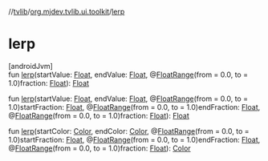 //[tvlib](../../index.md)/[org.mjdev.tvlib.ui.toolkit](index.md)/[lerp](lerp.md)

# lerp

[androidJvm]\
fun [lerp](lerp.md)(startValue: [Float](https://kotlinlang.org/api/latest/jvm/stdlib/kotlin/-float/index.html), endValue: [Float](https://kotlinlang.org/api/latest/jvm/stdlib/kotlin/-float/index.html), @[FloatRange](https://developer.android.com/reference/kotlin/androidx/annotation/FloatRange.html)(from = 0.0, to = 1.0)fraction: [Float](https://kotlinlang.org/api/latest/jvm/stdlib/kotlin/-float/index.html)): [Float](https://kotlinlang.org/api/latest/jvm/stdlib/kotlin/-float/index.html)

fun [lerp](lerp.md)(startValue: [Float](https://kotlinlang.org/api/latest/jvm/stdlib/kotlin/-float/index.html), endValue: [Float](https://kotlinlang.org/api/latest/jvm/stdlib/kotlin/-float/index.html), @[FloatRange](https://developer.android.com/reference/kotlin/androidx/annotation/FloatRange.html)(from = 0.0, to = 1.0)startFraction: [Float](https://kotlinlang.org/api/latest/jvm/stdlib/kotlin/-float/index.html), @[FloatRange](https://developer.android.com/reference/kotlin/androidx/annotation/FloatRange.html)(from = 0.0, to = 1.0)endFraction: [Float](https://kotlinlang.org/api/latest/jvm/stdlib/kotlin/-float/index.html), @[FloatRange](https://developer.android.com/reference/kotlin/androidx/annotation/FloatRange.html)(from = 0.0, to = 1.0)fraction: [Float](https://kotlinlang.org/api/latest/jvm/stdlib/kotlin/-float/index.html)): [Float](https://kotlinlang.org/api/latest/jvm/stdlib/kotlin/-float/index.html)

fun [lerp](lerp.md)(startColor: [Color](https://developer.android.com/reference/kotlin/androidx/compose/ui/graphics/Color.html), endColor: [Color](https://developer.android.com/reference/kotlin/androidx/compose/ui/graphics/Color.html), @[FloatRange](https://developer.android.com/reference/kotlin/androidx/annotation/FloatRange.html)(from = 0.0, to = 1.0)startFraction: [Float](https://kotlinlang.org/api/latest/jvm/stdlib/kotlin/-float/index.html), @[FloatRange](https://developer.android.com/reference/kotlin/androidx/annotation/FloatRange.html)(from = 0.0, to = 1.0)endFraction: [Float](https://kotlinlang.org/api/latest/jvm/stdlib/kotlin/-float/index.html), @[FloatRange](https://developer.android.com/reference/kotlin/androidx/annotation/FloatRange.html)(from = 0.0, to = 1.0)fraction: [Float](https://kotlinlang.org/api/latest/jvm/stdlib/kotlin/-float/index.html)): [Color](https://developer.android.com/reference/kotlin/androidx/compose/ui/graphics/Color.html)
